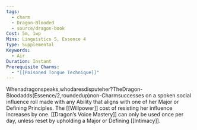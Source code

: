 ```yaml
---
tags:
  - charm
  - Dragon-Blooded
  - source/dragon-book
Cost: 5m, 1wp
Mins: Linguistics 5, Essence 4
Type: Supplemental
Keywords:
  - Air
Duration: Instant
Prerequisite Charms:
  - "[[Poisoned Tongue Technique]]"
---
```

Whenadragonspeaks,whodaresdisputeher?TheDragon-Bloodadds(Essence/2,roundedup)non-Charmsuccesses on a spoken social influence roll made with any Ability that aligns with one of her Major or Defining Principles. The [[Willpower]] cost of resisting her influence increases by one. [[Dragon’s Voice Mastery]] can only be used once per day, unless reset by upholding a Major or Defining [[Intimacy]].